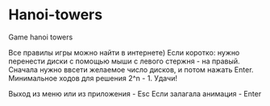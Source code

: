 # Hanoi-towers
Game hanoi towers

Все правилы игры можно найти в интернете)
Если коротко: нужно перенести диски с помощью мыши с левого стержня - на правый. 
Сначала нужно ввсети желаемое число дисков, и потом нажать Enter. Минимальное ходов для решения 2^n - 1. 
Удачи!

Выход из меню или из приложения - Esc
Если залагала анимация - Enter
